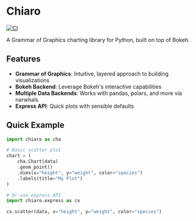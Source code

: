 # Chiaro

[![CI](https://github.com/Rabeez/chiaro/actions/workflows/ci.yml/badge.svg)](https://github.com/Rabeez/chiaro/actions/workflows/ci.yml)

A Grammar of Graphics charting library for Python, built on top of Bokeh.

## Features

- **Grammar of Graphics**: Intuitive, layered approach to building visualizations
- **Bokeh Backend**: Leverage Bokeh's interactive capabilities
- **Multiple Data Backends**: Works with pandas, polars, and more via narwhals
- **Express API**: Quick plots with sensible defaults

## Quick Example

```python
import chiaro as cha

# Basic scatter plot
chart = (
    cha.Chart(data)
    .geom_point()
    .dims(x="height", y="weight", color="species")
    .labels(title="My Plot")
)

# Or use express API
import chiaro.express as cx

cx.scatter(data, x="height", y="weight", color="species")
```
